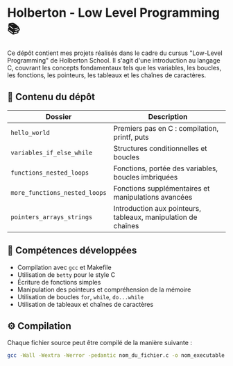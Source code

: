 # Holberton - Low Level Programming 📚

Ce dépôt contient mes projets réalisés dans le cadre du cursus "Low-Level Programming" de Holberton School. Il s'agit d'une introduction au langage C, couvrant les concepts fondamentaux tels que les variables, les boucles, les fonctions, les pointeurs, les tableaux et les chaînes de caractères.

## 📁 Contenu du dépôt

| Dossier | Description |
|--------|-------------|
| `hello_world` | Premiers pas en C : compilation, printf, puts |
| `variables_if_else_while` | Structures conditionnelles et boucles |
| `functions_nested_loops` | Fonctions, portée des variables, boucles imbriquées |
| `more_functions_nested_loops` | Fonctions supplémentaires et manipulations avancées |
| `pointers_arrays_strings` | Introduction aux pointeurs, tableaux, manipulation de chaînes |

## 🧠 Compétences développées

- Compilation avec `gcc` et Makefile
- Utilisation de `betty` pour le style C
- Écriture de fonctions simples
- Manipulation des pointeurs et compréhension de la mémoire
- Utilisation de boucles `for`, `while`, `do...while`
- Utilisation de tableaux et chaînes de caractères

## ⚙️ Compilation

Chaque fichier source peut être compilé de la manière suivante :

```bash
gcc -Wall -Wextra -Werror -pedantic nom_du_fichier.c -o nom_executable